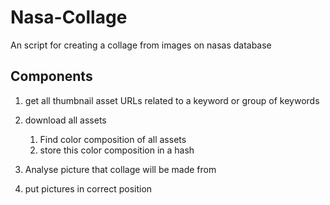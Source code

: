 # Nasa-Collage
An script for creating a collage from images on nasas database

## Components

1. get all thumbnail asset URLs related to a keyword or group of keywords
2. download all assets
    1. Find color composition of all assets
    2. store this color composition in a hash

3. Analyse picture that collage will be made from
4. put pictures in correct position
